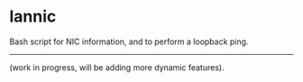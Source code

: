 # lannic

Bash script for NIC information, and to perform a loopback ping.

----

(work in progress, will be adding more dynamic features).
